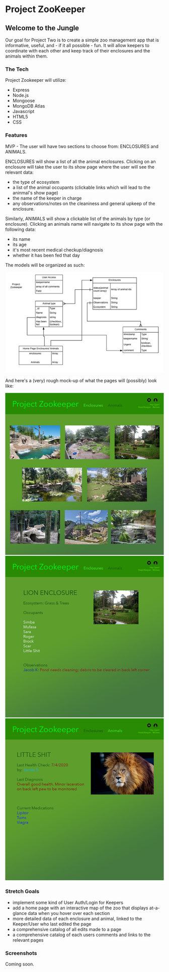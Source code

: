 # Project ZooKeeper

## Welcome to the Jungle

Our goal for Project Two is to create a simple zoo management app that is informative, useful, and - if it all possible - fun. It will allow keepers to coordinate with each other and keep track of their enclosures and the animals within them.

### The Tech

Project Zookeeper will utilize:

* Express
* Node.js
* Mongoose
* MongoDB Atlas
* Javascript
* HTML5
* CSS

### Features

MVP - The user will have two sections to choose from: ENCLOSURES and ANIMALS.

ENCLOSURES will show a list of all the animal enclosures. Clicking on an enclosure will take the user to its show page where the user will see the relevant data: 

* the type of ecosystem 
* a list of the animal occupants (clickable links which will lead to the aninmal's show page)
* the name of the keeper in charge
* any observations/notes on the cleaniness and general upkeep of the enclosure.

Similarly, ANIMALS will show a clickable list of the animals by type (or enclosure). Clicking an animals name will navigate to its show page with the following data:

* its name
* its age
* it's most recent medical checkup/diagnosis
* whether it has been fed that day

The models will be organized as such:

![ERD](assets/zookeeper.jpeg)

And here's a (very) rough mock-up of what the pages will (possibly) look like:

![ERD](assets/enclosures.png)
![ERD](assets/enclosure_show.png)
![ERD](assets/animal_show.png)


### Stretch Goals

* implement some kind of User Auth/Login for Keepers
* add a home page with an interactive map of the zoo that displays at-a-glance data when you hover over each section
* more detailed data of each enclosure and animal, linked to the Keeper/User who last edited the page
* a comprehensive catalog of all edits made to a page
* a comprehensive catalog of each users comments and links to the relevant pages

### Screenshots

Coming soon.
